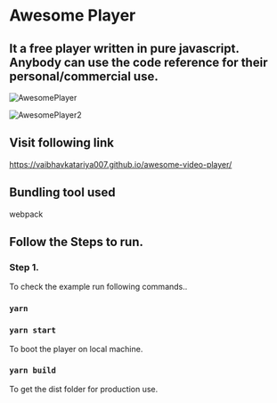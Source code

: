# Awesome Player

## It a free player written in pure javascript. Anybody can use the code reference for their personal/commercial use.

![AwesomePlayer](https://vaibhavkatariya007.github.io/awesome-video-player/AwsomePlayer_ScreenShot1.png)

![AwesomePlayer2](https://vaibhavkatariya007.github.io/awesome-video-player/AwsomePlayer_ScreenShot2.png)

## Visit following link

https://vaibhavkatariya007.github.io/awesome-video-player/

## Bundling tool used

webpack

## Follow the Steps to run.

### Step 1.

To check the example run following commands..

### `yarn`

### `yarn start`

To boot the player on local machine.

### `yarn build`

To get the dist folder for production use.

